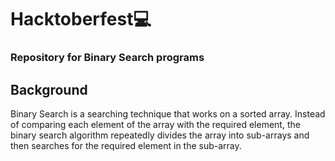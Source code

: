 #  Hacktoberfest💻
### Repository for Binary Search programs
## Background

Binary Search is a searching technique that works on a sorted array. Instead of comparing each element of the array with the required element, 
the binary search algorithm repeatedly divides the array into sub-arrays and then searches for the required element in the sub-array.




